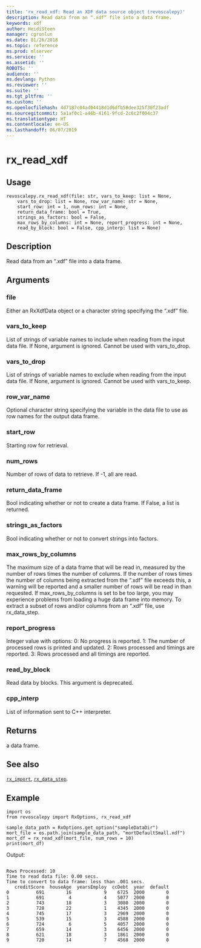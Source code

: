 ```yaml
---
title: 'rx_read_xdf: Read an XDF data source object (revoscalepy)'
description: Read data from an “.xdf” file into a data frame.
keywords: xdf
author: HeidiSteen
manager: cgronlun
ms.date: 01/26/2018
ms.topic: reference
ms.prod: mlserver
ms.service: ''
ms.assetid: ''
ROBOTS: ''
audience: ''
ms.devlang: Python
ms.reviewer: ''
ms.suite: ''
ms.tgt_pltfrm: ''
ms.custom: ''
ms.openlocfilehash: 4d7187c04ad04418d1d6dfb58dee325f30f23adf
ms.sourcegitcommit: 5a1af0c1-a46b-4161-9fcd-2c6c2f004c37
ms.translationtype: HT
ms.contentlocale: en-US
ms.lasthandoff: 06/07/2019
---
```

# <a name="rxreadxdf"></a>rx_read_xdf


 


## <a name="usage"></a>Usage



```
revoscalepy.rx_read_xdf(file: str, vars_to_keep: list = None,
    vars_to_drop: list = None, row_var_name: str = None,
    start_row: int = 1, num_rows: int = None,
    return_data_frame: bool = True,
    strings_as_factors: bool = False,
    max_rows_by_columns: int = None, report_progress: int = None,
    read_by_block: bool = False, cpp_interp: list = None)
```





## <a name="description"></a>Description

Read data from an “.xdf” file into a data frame.


## <a name="arguments"></a>Arguments


### <a name="file"></a>file

Either an RxXdfData object or a character string specifying the “.xdf” file.


### <a name="varstokeep"></a>vars_to_keep

List of strings of variable names to include when reading from the input data file. If None, argument is ignored. Cannot be used with vars_to_drop.


### <a name="varstodrop"></a>vars_to_drop

List of strings of variable names to exclude when reading from the input data file. If None, argument is ignored. Cannot be used with vars_to_keep.


### <a name="rowvarname"></a>row_var_name

Optional character string specifying the variable in the data file to use as row names for the output data frame.


### <a name="startrow"></a>start_row

Starting row for retrieval.


### <a name="numrows"></a>num_rows

Number of rows of data to retrieve. If -1, all are read.


### <a name="returndataframe"></a>return_data_frame

Bool indicating whether or not to create a data frame. If False, a list is returned.


### <a name="stringsasfactors"></a>strings_as_factors

Bool indicating whether or not to convert strings into factors.


### <a name="maxrowsbycolumns"></a>max_rows_by_columns

The maximum size of a data frame that will be read in, measured by the number of rows times the number of columns. If the number of rows times the number of columns being extracted from the “.xdf” file exceeds this, a warning will be reported and a smaller number of rows will be read in than requested. If max_rows_by_columns is set to be too large, you may experience problems from loading a huge data frame into memory. To extract a subset of rows and/or columns from an “.xdf” file, use rx_data_step.


### <a name="reportprogress"></a>report_progress

Integer value with options: 0: No progress is reported.
1: The number of processed rows is printed and updated.
2: Rows processed and timings are reported.
3: Rows processed and all timings are reported.


### <a name="readbyblock"></a>read_by_block

Read data by blocks. This argument is deprecated.


### <a name="cppinterp"></a>cpp_interp

List of information sent to C++ interpreter.


## <a name="returns"></a>Returns

a data frame.


## <a name="see-also"></a>See also

[`rx_import`](rx-import.md), [`rx_data_step`](rx-data-step.md).


## <a name="example"></a>Example



```
import os
from revoscalepy import RxOptions, rx_read_xdf

sample_data_path = RxOptions.get_option("sampleDataDir")
mort_file = os.path.join(sample_data_path, "mortDefaultSmall.xdf")
mort_df = rx_read_xdf(mort_file, num_rows = 10)
print(mort_df)
```


Output:



```

Rows Processed: 10
Time to read data file: 0.00 secs.
Time to convert to data frame: less than .001 secs.
   creditScore  houseAge  yearsEmploy  ccDebt  year  default
0          691        16            9    6725  2000        0
1          691         4            4    5077  2000        0
2          743        18            3    3080  2000        0
3          728        22            1    4345  2000        0
4          745        17            3    2969  2000        0
5          539        15            3    4588  2000        0
6          724         6            5    4057  2000        0
7          659        14            3    6456  2000        0
8          621        18            3    1861  2000        0
9          720        14            7    4568  2000        0
```

